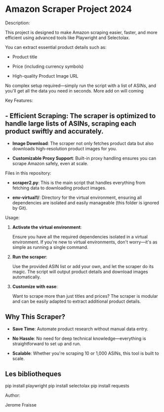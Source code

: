 # Amazon Scraper Project 2024



Description:

This project is designed to make Amazon scraping easier, faster, and more efficient using advanced tools like Playwright and Selectolax. 

You can extract essential product details such as:

- Product title

- Price (including currency symbols)

- High-quality Product Image URL



No complex setup required—simply run the script with a list of ASINs, and you'll get all the data you need in seconds.
More add on will coming 


Key Features:

## - **Efficient Scraping**: The scraper is optimized to handle large lists of ASINs, scraping each product swiftly and accurately.

- **Image Download**: The scraper not only fetches product data but also downloads high-resolution product images for you.

- **Customizable Proxy Support**: Built-in proxy handling ensures you can scrape Amazon safely, even at scale.



Files in this repository:

- **scraper2.py**: This is the main script that handles everything from fetching data to downloading product images.

- **env-virtual1/**: Directory for the virtual environment, ensuring all dependencies are isolated and easily manageable (this folder is ignored by Git).



Usage:

1. **Activate the virtual environment**: 

   Ensure you have all the required dependencies isolated in a virtual environment. If you're new to virtual environments, don't worry—it's as simple as running a single command.

2. **Run the scraper**: 

   Use the provided ASIN list or add your own, and let the scraper do its magic. The script will output product details and download images automatically.

3. **Customize with ease**: 

   Want to scrape more than just titles and prices? The scraper is modular and can be easily adapted to extract additional product details.



## Why This Scraper?

- **Save Time**: Automate product research without manual data entry.

- **No Hassle**: No need for deep technical knowledge—everything is straightforward to set up and run.

- **Scalable**: Whether you're scraping 10 or 1,000 ASINs, this tool is built to scale.

## Les bibliotheques 
pip install playwright
pip install selectolax
pip install requests


Author:

Jerome Fraisse

